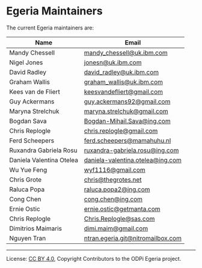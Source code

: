 <!-- SPDX-License-Identifier: CC-BY-4.0 -->
<!-- Copyright Contributors to the ODPi Egeria project. -->

# Egeria Maintainers

The current Egeria maintainers are:


| Name           | Email |
| -------------- | -----------------
| Mandy Chessell | mandy_chessell@uk.ibm.com |
| Nigel Jones    | jonesn@uk.ibm.com         |
| David Radley   | david_radley@uk.ibm.com   |
| Graham Wallis | graham_wallis@uk.ibm.com |
| Kees van de Fliert | keesvandefliert@gmail.com |
| Guy Ackermans | guy.ackermans92@gmail.com |
| Maryna Strelchuk | maryna.strelchuk@gmail.com |
| Bogdan Sava | Bogdan-Mihail.Sava@ing.com |
| Chris Replogle | chris.replogle@gmail.com | 
| Ferd Scheepers | ferd.scheepers@mamahuhu.nl |
| Ruxandra Gabriela Rosu | ruxandra-gabriela.rosu@ing.com |
| Daniela Valentina Otelea | daniela-valentina.otelea@ing.com |
| Wu Yue Feng | wyf1116@gmail.com |
| Chris Grote | chris@thegrotes.net |
| Raluca Popa | raluca.popa2@ing.com |
| Cong Chen | cong.chen@ing.com |
| Ernie Ostic | ernie.ostic@getmanta.com |
| Chris Replogle | Chris.Replogle@sas.com |
| Dimitrios Maimaris | dimi.maim@gmail.com |
| Nguyen Tran | ntran.egeria.git@nitromailbox.com |


----
License: [CC BY 4.0](https://creativecommons.org/licenses/by/4.0/),
Copyright Contributors to the ODPi Egeria project.


